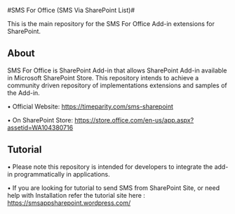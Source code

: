 #SMS For Office (SMS Via SharePoint List)#

This is the main repository for the SMS For Office Add-in extensions for SharePoint.


## About

SMS For Office is SharePoint Add-in that allows SharePoint Add-in available in Microsoft SharePoint Store. This repository intends to achieve a community driven repository of implementations extensions and samples of the Add-in.

•	Official Website: https://timeparity.com/sms-sharepoint 

•	On SharePoint Store: https://store.office.com/en-us/app.aspx?assetid=WA104380716 

## Tutorial

•	Please note this repository is intended for developers to integrate the add-in programmatically in applications. 

•	If you are looking for tutorial to send SMS from SharePoint Site, or need help with Installation refer the tutorial site here :    https://smsappsharepoint.wordpress.com/ 
